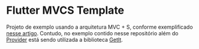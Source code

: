 # Flutter MVCS Template

Projeto de exemplo usando a arquitetura MVC + S, conforme exemplificado [nesse artigo](https://blog.gskinner.com/archives/2020/09/flutter-state-management-with-mvcs.html). Contudo, no exemplo contido nesse repositório além do [Provider](https://pub.dev/packages/provider) está sendo utilizada a biblioteca [GetIt](https://pub.dev/packages/get_it).


